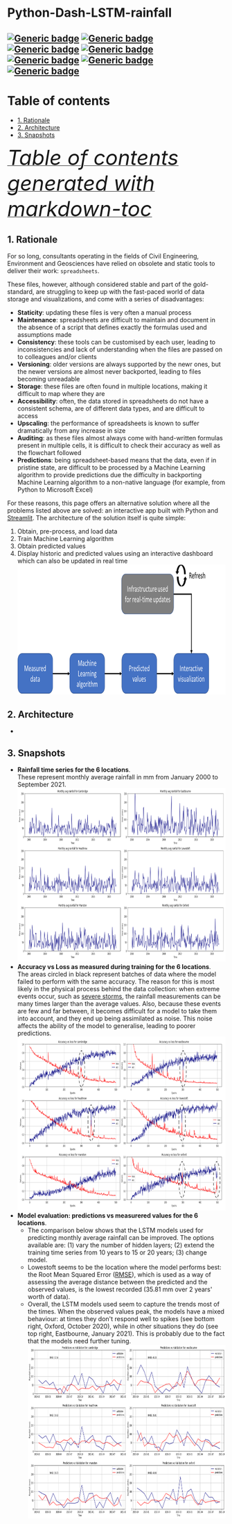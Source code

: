 # Python-Dash-LSTM-rainfall

[![Generic badge](https://img.shields.io/badge/language-python%203.6.10-navy.svg)](https://shields.io/)
[![Generic badge](https://img.shields.io/badge/IDE-VS%20Code%201.61.2-blue.svg)](https://shields.io/)
[![Generic badge](https://img.shields.io/badge/ML%20package-tensorflow.keras%202.2-orange.svg)](https://shields.io/)
[![Generic badge](https://img.shields.io/badge/ML%20model-LSTM-purple.svg)](https://shields.io/)
[![Generic badge](https://img.shields.io/badge/interactive-Streamlit-green.svg)](https://shields.io/)
[![Generic badge](https://img.shields.io/badge/data%20type-monthly%20average%20rainfall-yellow.svg)](https://shields.io/)
[![Generic badge](https://img.shields.io/badge/data%20source-UK%20MetOffice-red.svg)](https://shields.io/)
-
# Table of contents
- [1. Rationale](#1-rationale)
- [2. Architecture](#2-architecture)
- [3. Snapshots](#3-snapshots)

<i><a href='http://ecotrust-canada.github.io/markdown-toc/'><font size="10">Table of contents generated with markdown-toc</font></a></i>

## 1. Rationale
For so long, consultants operating in the fields of Civil Engineering, Environment and Geosciences have relied on obsolete and static tools to deliver their work: `spreadsheets`.

These files, however, although considered stable and part of the gold-standard, are struggling to keep up with the fast-paced world of data storage and visualizations, and come with a series of disadvantages:
- **Staticity**: updating these files is very often a manual process
- **Maintenance**: spreadsheets are difficult to maintain and document in the absence of a script that defines exactly the formulas used and assumptions made
- **Consistency**: these tools can be customised by each user, leading to inconsistencies and lack of understanding when the files are passed on to colleagues and/or clients
- **Versioning**: older versions are always supported by the newr ones, but the newer versions are almost never backported, leading to files becoming unreadable
- **Storage**: these files are often found in multiple locations, making it difficult to map where they are
- **Accessibility**: often, the data stored in spreadsheets do not have a consistent schema, are of different data types, and are difficult to access
- **Upscaling**: the performance of spreadsheets is known to suffer dramatically from any increase in size
- **Auditing**: as these files almost always come with hand-written formulas present in multiple cells, it is difficult to check their accuracy as well as the flowchart followed
- **Predictions**: being spreadsheet-based means that the data, even if in pristine state, are difficult to be processed by a Machine Learning algorithm to provide predictions due the difficulty in backporting Machine Learning algorithm to a non-native language (for example, from Python to Microsoft Excel)

For these reasons, this page offers an alternative solution where all the problems listed above are solved: an interactive app built with Python and [Streamlit](https://streamlit.io/). The architecture of the solution itself is quite simple:
1. Obtain, pre-process, and load data
2. Train Machine Learning algorithm
3. Obtain predicted values
4. Display historic and predicted values using an interactive dashboard which can also be updated in real time</br>
<img src="images/Framework.png" width="700" height="300"/></br>

## 2. Architecture


-

## 3. Snapshots
- **Rainfall time series for the 6 locations**. </br> 
These represent monthly average rainfall in mm from January 2000 to September 2021.
<img src="images/Rainfall_time_series.png" width="700" height="400"/></br>
- **Accuracy vs Loss as measured during training for the 6 locations**.</br>
The areas circled in black represent batches of data where the model failed to perform with the same accuracy. The reason for this is most likely in the physical process behind the data collection: when extreme events occur, such as [severe storms](https://en.wikipedia.org/wiki/Extreme_weather), the rainfall measurements can be many times larger than the average values. Also, because these events are few and far between, it becomes difficult for a model to take them into account, and they end up being assimilated as noise. This noise affects the ability of the model to generalise, leading to poorer predictions.</br>
<img src="images/Accuracy_vs_Losses.png" width="700" height="400"/></br>
- **Model evaluation: predictions vs measurered values for the 6 locations**.</br>
  - The comparison below shows that the LSTM models used for predicting monthly average rainfall can be improved. The options available are: (1) vary the number of hidden layers; (2) extend the training time series from 10 years to 15 or 20 years; (3) change model. 
  - Lowestoft seems to be the location where the model performs best: the Root Mean Squared Error ([RMSE](https://en.wikipedia.org/wiki/Root-mean-square_deviation)), which is used as a way of assessing the average distance between the predicted and the observed values, is the lowest recorded (35.81 mm over 2 years' worth of data). 
  - Overall, the LSTM models used seem to capture the trends most of the times. When the observed values peak, the models have a mixed behaviour: at times they don't respond well to spikes (see bottom right, Oxford, October 2020), while in other situations they do (see top right, Eastbourne, January 2021). This is probably due to the fact that the models need further tuning. </br>
<img src="images/Evaluation.png" width="700" height="400"/></br>
